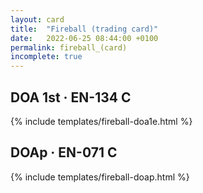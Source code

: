 ```yaml
---
layout: card
title:  "Fireball (trading card)"
date:   2022-06-25 08:44:00 +0100
permalink: fireball_(card)
incomplete: true
---
```


## DOA 1st &middot; EN-134 C

{% include templates/fireball-doa1e.html %}


## DOAp &middot; EN-071 C

{% include templates/fireball-doap.html %}
